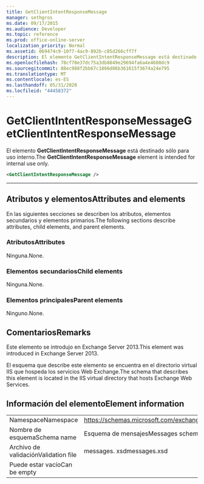 ```yaml
---
title: GetClientIntentResponseMessage
manager: sethgros
ms.date: 09/17/2015
ms.audience: Developer
ms.topic: reference
ms.prod: office-online-server
localization_priority: Normal
ms.assetid: 069474c9-10f7-4ac9-892b-c85d266cff7f
description: El elemento GetClientIntentResponseMessage está destinado sólo para uso interno.
ms.openlocfilehash: 78cf70e37dc75a3db8849e29694fa6a4e4600dc9
ms.sourcegitcommit: 88ec988f2bb67c1866d06b361615f3674a24e795
ms.translationtype: MT
ms.contentlocale: es-ES
ms.lasthandoff: 05/31/2020
ms.locfileid: "44458372"
---
```

# <a name="getclientintentresponsemessage"></a><span data-ttu-id="33507-103">GetClientIntentResponseMessage</span><span class="sxs-lookup"><span data-stu-id="33507-103">GetClientIntentResponseMessage</span></span>

<span data-ttu-id="33507-104">El elemento **GetClientIntentResponseMessage** está destinado sólo para uso interno.</span><span class="sxs-lookup"><span data-stu-id="33507-104">The **GetClientIntentResponseMessage** element is intended for internal use only.</span></span> 
  
```XML
<GetClientIntentResponseMessage />
```

 ****
## <a name="attributes-and-elements"></a><span data-ttu-id="33507-105">Atributos y elementos</span><span class="sxs-lookup"><span data-stu-id="33507-105">Attributes and elements</span></span>

<span data-ttu-id="33507-106">En las siguientes secciones se describen los atributos, elementos secundarios y elementos primarios.</span><span class="sxs-lookup"><span data-stu-id="33507-106">The following sections describe attributes, child elements, and parent elements.</span></span>
  
### <a name="attributes"></a><span data-ttu-id="33507-107">Atributos</span><span class="sxs-lookup"><span data-stu-id="33507-107">Attributes</span></span>

<span data-ttu-id="33507-108">Ninguna.</span><span class="sxs-lookup"><span data-stu-id="33507-108">None.</span></span>
  
### <a name="child-elements"></a><span data-ttu-id="33507-109">Elementos secundarios</span><span class="sxs-lookup"><span data-stu-id="33507-109">Child elements</span></span>

<span data-ttu-id="33507-110">Ninguna.</span><span class="sxs-lookup"><span data-stu-id="33507-110">None.</span></span>
  
### <a name="parent-elements"></a><span data-ttu-id="33507-111">Elementos principales</span><span class="sxs-lookup"><span data-stu-id="33507-111">Parent elements</span></span>

<span data-ttu-id="33507-112">Ninguno.</span><span class="sxs-lookup"><span data-stu-id="33507-112">None.</span></span>
  
## <a name="remarks"></a><span data-ttu-id="33507-113">Comentarios</span><span class="sxs-lookup"><span data-stu-id="33507-113">Remarks</span></span>

<span data-ttu-id="33507-114">Este elemento se introdujo en Exchange Server 2013.</span><span class="sxs-lookup"><span data-stu-id="33507-114">This element was introduced in Exchange Server 2013.</span></span>
  
<span data-ttu-id="33507-115">El esquema que describe este elemento se encuentra en el directorio virtual IIS que hospeda los servicios Web Exchange.</span><span class="sxs-lookup"><span data-stu-id="33507-115">The schema that describes this element is located in the IIS virtual directory that hosts Exchange Web Services.</span></span>
  
## <a name="element-information"></a><span data-ttu-id="33507-116">Información del elemento</span><span class="sxs-lookup"><span data-stu-id="33507-116">Element information</span></span>

|||
|:-----|:-----|
|<span data-ttu-id="33507-117">Namespace</span><span class="sxs-lookup"><span data-stu-id="33507-117">Namespace</span></span>  <br/> |https://schemas.microsoft.com/exchange/services/2006/messages  <br/> |
|<span data-ttu-id="33507-118">Nombre de esquema</span><span class="sxs-lookup"><span data-stu-id="33507-118">Schema name</span></span>  <br/> |<span data-ttu-id="33507-119">Esquema de mensajes</span><span class="sxs-lookup"><span data-stu-id="33507-119">Messages schema</span></span>  <br/> |
|<span data-ttu-id="33507-120">Archivo de validación</span><span class="sxs-lookup"><span data-stu-id="33507-120">Validation file</span></span>  <br/> |<span data-ttu-id="33507-121">messages. xsd</span><span class="sxs-lookup"><span data-stu-id="33507-121">messages.xsd</span></span>  <br/> |
|<span data-ttu-id="33507-122">Puede estar vacío</span><span class="sxs-lookup"><span data-stu-id="33507-122">Can be empty</span></span>  <br/> ||
   

